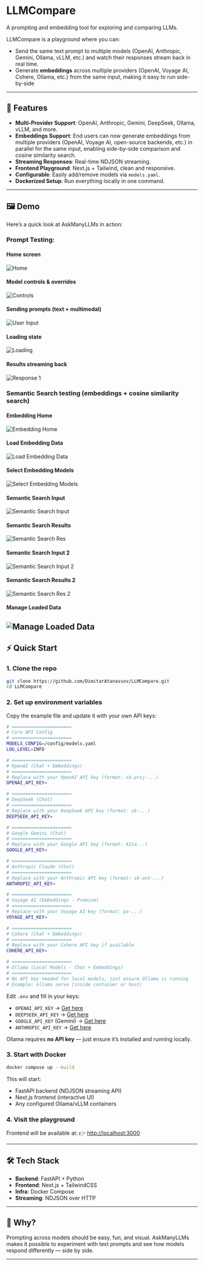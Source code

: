 # LLMCompare
A prompting and embedding tool for exploring and comparing LLMs.

LLMCompare is a playground where you can:
- Send the same text prompt to multiple models (OpenAI, Anthropic, Gemini, Ollama, vLLM, etc.) and watch their responses stream back in real time.  
- Generate **embeddings** across multiple providers (OpenAI, Voyage AI, Cohere, Ollama, etc.) from the same input, making it easy to run side-by-side
---

## 🚀 Features

* **Multi-Provider Support**: OpenAI, Anthropic, Gemini, DeepSeek, Ollama, vLLM, and more.
* **Embeddings Support**: End users can now generate embeddings from multiple providers (OpenAI, Voyage AI, open-source backends, etc.) in parallel for the same input, enabling side-by-side comparison and cosine similarity search.
* **Streaming Responses**: Real-time NDJSON streaming.
* **Frontend Playground**: Next.js + Tailwind, clean and responsive.
* **Configurable**: Easily add/remove models via `models.yaml`.
* **Dockerized Setup**: Run everything locally in one command.

---

## 🖼 Demo

Here’s a quick look at AskManyLLMs in action:
### Prompt Testing:
#### Home screen
![Home](./screenshots/home.png)

#### Model controls & overrides
![Controls](./screenshots/controls.png)

#### Sending prompts (text + multimodal)
![User Input](./screenshots/user_in.png)

#### Loading state
![Loading](./screenshots/loading.png)

#### Results streaming back
![Response 1](./screenshots/res.png)

### Semantic Search testing (embeddings + cosine similarity search)
#### Embedding Home
![Embedding Home](./screenshots/embedding_home.png)
#### Load Embedding Data
![Load Embedding Data](./screenshots/load_embedding_data.png)
#### Select Embedding Models
![Select Embedding Models](./screenshots/select_embedding_models.png)
#### Semantic Search Input
![Semantic Search Input](./screenshots/semantic_search_in_1.png)
#### Semantic Search Results
![Semantic Search Res](./screenshots/semantic_search_res_1.png)
#### Semantic Search Input 2
![Semantic Search Input 2](./screenshots/semantic_search_in_2.png)
#### Semantic Search Results 2
![Semantic Search Res 2](./screenshots/semantic_search_res_2.png)
#### Manage Loaded Data
![Manage Loaded Data](./screenshots/manage_loaded_data.png)
---

## ⚡ Quick Start

### 1. Clone the repo

```bash
git clone https://github.com/DimitarAtanassov/LLMCompare.git
cd LLMCompare
```

### 2. Set up environment variables

Copy the example file and update it with your own API keys:

```bash
# ======================
# Core API Config
# ======================
MODELS_CONFIG=/config/models.yaml
LOG_LEVEL=INFO

# ======================
# OpenAI (Chat + Embeddings)
# ======================
# Replace with your OpenAI API key (format: sk-proj-...)
OPENAI_API_KEY=

# ======================
# DeepSeek (Chat)
# ======================
# Replace with your DeepSeek API key (format: sk-...)
DEEPSEEK_API_KEY=

# ======================
# Google Gemini (Chat)
# ======================
# Replace with your Google API key (format: AIza...)
GOOGLE_API_KEY=

# ======================
# Anthropic Claude (Chat)
# ======================
# Replace with your Anthropic API key (format: sk-ant-...)
ANTHROPIC_API_KEY=

# ======================
# Voyage AI (Embeddings - Premium)
# ======================
# Replace with your Voyage AI key (format: pa-...)
VOYAGE_API_KEY=

# ======================
# Cohere (Chat + Embeddings)
# ======================
# Replace with your Cohere API key if available
COHERE_API_KEY=

# ======================
# Ollama (Local Models - Chat + Embeddings)
# ======================
# No API key needed for local models, just ensure Ollama is running
# Example: ollama serve (inside container or host)

```

Edit `.env` and fill in your keys:

* `OPENAI_API_KEY` → [Get here](https://platform.openai.com/)
* `DEEPSEEK_API_KEY` → [Get here](https://platform.deepseek.com/)
* `GOOGLE_API_KEY` (Gemini) → [Get here](https://aistudio.google.com/app/apikey)
* `ANTHROPIC_API_KEY` → [Get here](https://console.anthropic.com/)

Ollama requires **no API key** — just ensure it’s installed and running locally.

### 3. Start with Docker

```bash
docker compose up --build
```

This will start:

* FastAPI backend (NDJSON streaming API)
* Next.js frontend (interactive UI)
* Any configured Ollama/vLLM containers

### 4. Visit the playground

Frontend will be available at:
👉 [http://localhost:3000](http://localhost:3000)

---

## 🛠 Tech Stack

* **Backend**: FastAPI + Python
* **Frontend**: Next.js + TailwindCSS
* **Infra**: Docker Compose
* **Streaming**: NDJSON over HTTP

---

## 🎯 Why?

Prompting across models should be easy, fun, and visual. AskManyLLMs makes it possible to experiment with text prompts and see how models respond differently — side by side.

---
